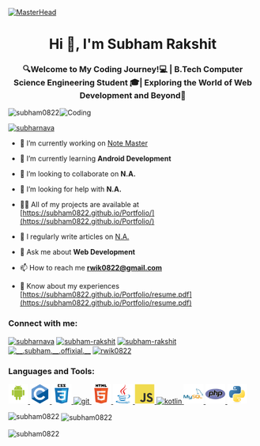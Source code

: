 [![MasterHead](https://firebasestorage.googleapis.com/v0/b/flexi-coding.appspot.com/o/dempgi7-520f8d5f-63d4-4453-8822-dbc149ae27f8.gif?alt=media&token=91c0c7b2-93c3-4029-b011-1a8703c5730d)](https://subham0822.io)
<h1 align="center">Hi 👋, I'm Subham Rakshit</h1>
<h3 align="center">🔍Welcome to My Coding Journey!💻 | B.Tech Computer Science Engineering Student 🎓| Exploring the World of Web Development and Beyond🚀</h3>

<img align="right" alt="Coding" width="400" src="https://cdn.dribbble.com/users/1162077/screenshots/3848914/programmer.gif">

<p align="left"> <img src="https://komarev.com/ghpvc/?username=subham0822&label=Profile%20views&color=0e75b6&style=flat" alt="subham0822" /> </p>

<p align="left"> 
  <a href="https://twitter.com/subharnava" target="_blank">
    <img src="https://img.shields.io/twitter/follow/subharnava?logo=twitter&style=for-the-badge" alt="subharnava" />
  </a> 
</p>

- 🔭 I’m currently working on [Note Master](http://techrangers.sabyasachiganguli.com/)

- 🌱 I’m currently learning **Android Development**

- 👯 I’m looking to collaborate on **N.A.**

- 🤝 I’m looking for help with **N.A.**

- 👨‍💻 All of my projects are available at [https://subham0822.github.io/Portfolio/](https://subham0822.github.io/Portfolio/)

- 📝 I regularly write articles on [N.A.](N.A.)

- 💬 Ask me about **Web Development**

- 📫 How to reach me **rwik0822@gmail.com**

- 📄 Know about my experiences [https://subham0822.github.io/Portfolio/resume.pdf](https://subham0822.github.io/Portfolio/resume.pdf)

<h3 align="left">Connect with me:</h3>
<p align="left">
  <a href="https://twitter.com/subharnava" target="_blank"><img align="center" src="https://raw.githubusercontent.com/rahuldkjain/github-profile-readme-generator/master/src/images/icons/Social/twitter.svg" alt="subharnava" height="30" width="40" /></a>
  <a href="https://linkedin.com/in/subham-rakshit-a96323290" target="_blank"><img align="center" src="https://raw.githubusercontent.com/rahuldkjain/github-profile-readme-generator/master/src/images/icons/Social/linked-in-alt.svg" alt="subham-rakshit" height="30" width="40" /></a>
  <a href="https://fb.com/profile.php?id=100092511795652" target="_blank"><img align="center" src="https://raw.githubusercontent.com/rahuldkjain/github-profile-readme-generator/master/src/images/icons/Social/facebook.svg" alt="subham-rakshit" height="30" width="40" /></a>
  <a href="https://instagram.com/__.subham.__.offixial.__" target="_blank"><img align="center" src="https://raw.githubusercontent.com/rahuldkjain/github-profile-readme-generator/master/src/images/icons/Social/instagram.svg" alt="__.subham.__.offixial.__" height="30" width="40" /></a>
  <a href="https://discord.gg/rwik0822" target="_blank"><img align="center" src="https://raw.githubusercontent.com/rahuldkjain/github-profile-readme-generator/master/src/images/icons/Social/discord.svg" alt="rwik0822" height="30" width="40" /></a>
</p>

<h3 align="left">Languages and Tools:</h3>
<p align="left">
  <a href="https://developer.android.com" target="_blank" rel="noreferrer"> 
    <img src="https://raw.githubusercontent.com/devicons/devicon/master/icons/android/android-original-wordmark.svg" alt="android" width="40" height="40"/> 
  </a> 
  <a href="https://www.cprogramming.com/" target="_blank" rel="noreferrer"> 
    <img src="https://raw.githubusercontent.com/devicons/devicon/master/icons/c/c-original.svg" alt="c" width="40" height="40"/> 
  </a>
  <a href="https://www.w3schools.com/css/" target="_blank" rel="noreferrer"> 
    <img src="https://raw.githubusercontent.com/devicons/devicon/master/icons/css3/css3-original-wordmark.svg" alt="css3" width="40" height="40"/> 
  </a>
  <a href="https://git-scm.com/" target="_blank" rel="noreferrer"> 
    <img src="https://www.vectorlogo.zone/logos/git-scm/git-scm-icon.svg" alt="git" width="40" height="40"/> 
  </a> 
  <a href="https://www.w3.org/html/" target="_blank" rel="noreferrer"> 
    <img src="https://raw.githubusercontent.com/devicons/devicon/master/icons/html5/html5-original-wordmark.svg" alt="html5" width="40" height="40"/> 
  </a> 
  <a href="https://www.java.com" target="_blank" rel="noreferrer"> 
    <img src="https://raw.githubusercontent.com/devicons/devicon/master/icons/java/java-original.svg" alt="java" width="40" height="40"/> 
  </a> 
  <a href="https://developer.mozilla.org/en-US/docs/Web/JavaScript" target="_blank" rel="noreferrer"> 
    <img src="https://raw.githubusercontent.com/devicons/devicon/master/icons/javascript/javascript-original.svg" alt="javascript" width="40" height="40"/> 
  </a> 
  <a href="https://kotlinlang.org" target="_blank" rel="noreferrer"> 
    <img src="https://www.vectorlogo.zone/logos/kotlinlang/kotlinlang-icon.svg" alt="kotlin" width="40" height="40"/> 
  </a> 
  <a href="https://www.mysql.com/" target="_blank" rel="noreferrer"> 
    <img src="https://raw.githubusercontent.com/devicons/devicon/master/icons/mysql/mysql-original-wordmark.svg" alt="mysql" width="40" height="40"/> 
  </a> 
  <a href="https://www.php.net" target="_blank" rel="noreferrer"> 
    <img src="https://raw.githubusercontent.com/devicons/devicon/master/icons/php/php-original.svg" alt="php" width="40" height="40"/> 
  </a> 
  <a href="https://www.python.org" target="_blank" rel="noreferrer"> 
    <img src="https://raw.githubusercontent.com/devicons/devicon/master/icons/python/python-original.svg" alt="python" width="40" height="40"/> 
  </a> 
</p>

<p><img align="left" src="https://github-readme-stats.vercel.app/api/top-langs?username=subham0822&show_icons=true&locale=en&layout=compact&theme=tokyonight" alt="subham0822" /></p>

<p>&nbsp;<img align="center" src="https://github-readme-stats.vercel.app/api?username=subham0822&show_icons=true&locale=en&theme=tokyonight" alt="subham0822" /></p>

<p><img align="center" src="https://github-readme-streak-stats.herokuapp.com/?user=subham0822&theme=tokyonight" alt="subham0822" /></p>

